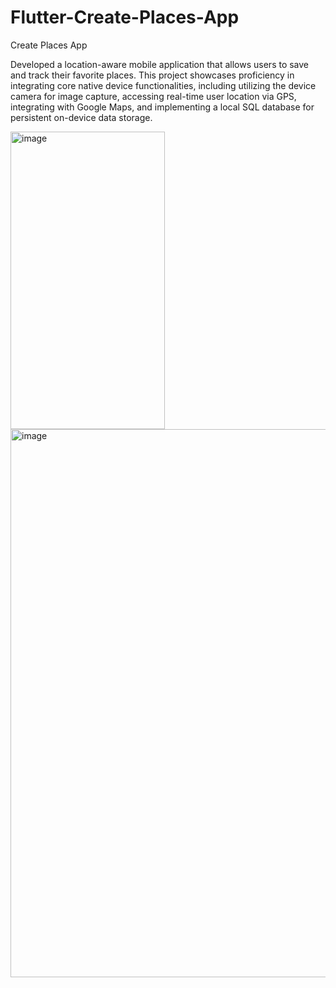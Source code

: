 # Flutter-Create-Places-App

Create Places App 

Developed a location-aware mobile application that allows users to save and track their favorite places. This project showcases proficiency in integrating core native device functionalities, including utilizing the device camera for image capture, accessing real-time user location via GPS, integrating with Google Maps, and implementing a local SQL database for persistent on-device data storage.


<img width="247" height="476" alt="image" src="https://github.com/user-attachments/assets/899a2d4a-a31e-4fba-b80c-66edef3fb17a" />


<img width="1920" height="877" alt="image" src="https://github.com/user-attachments/assets/5b924bc4-4ce0-42d5-a9f8-2a1180c8c39b" />





